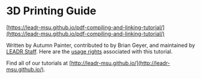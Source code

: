 # 3D Printing Guide

[https://leadr-msu.github.io/pdf-compiling-and-linking-tutorial/](https://leadr-msu.github.io/pdf-compiling-and-linking-tutorial/)

Written by Autumn Painter, contributed to by Brian Geyer, and maintained by [LEADR Staff](http://leadr.msu.edu/). Here are the [usage rights](https://github.com/leadr-msu/3d-printing-guide/blob/master/LICENSE) associated with this tutorial.

Find all of our tutorials at [http://leadr-msu.github.io/](http://leadr-msu.github.io/). 
